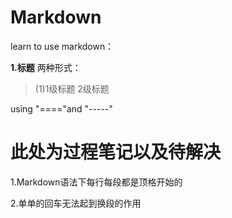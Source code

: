 # Markdown
   learn to use markdown：

**1.标题**
两种形式：
>(1)1级标题
2级标题


using "===="and "-----"

此处为过程笔记以及待解决
====================
1.Markdown语法下每行每段都是顶格开始的

2.单单的回车无法起到换段的作用
